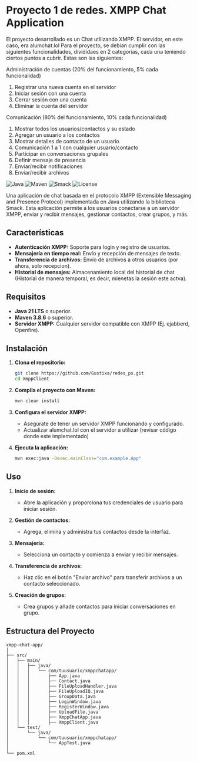 # Proyecto 1 de redes. XMPP Chat Application

El proyecto desarrollado es un Chat utilizando XMPP. El servidor, en este caso, era alumchat.lol
Para el proyecto, se debian cumplir con las siguientes funcionalidades, divididaes en 2 categorias,
cada una teniendo ciertos puntos a cubrir. Estas son las siguientes:

Administración de cuentas (20% del funcionamiento, 5% cada funcionalidad)
1) Registrar una nueva cuenta en el servidor
2) Iniciar sesión con una cuenta
3) Cerrar sesión con una cuenta
4) Eliminar la cuenta del servidor

Comunicación (80% del funcionamiento, 10% cada funcionalidad)
1) Mostrar todos los usuarios/contactos y su estado
2) Agregar un usuario a los contactos
3) Mostrar detalles de contacto de un usuario
4) Comunicación 1 a 1 con cualquier usuario/contacto
5) Participar en conversaciones grupales
6) Definir mensaje de presencia
7) Enviar/recibir notificaciones
8) Enviar/recibir archivos


![Java](https://img.shields.io/badge/Java-21-orange)
![Maven](https://img.shields.io/badge/Maven-3.8.6-blue)
![Smack](https://img.shields.io/badge/Smack-4.4.4-green)
![License](https://img.shields.io/badge/License-MIT-yellow)

Una aplicación de chat basada en el protocolo XMPP (Extensible Messaging and Presence Protocol) implementada en Java utilizando la biblioteca Smack. Esta aplicación permite a los usuarios conectarse a un servidor XMPP, enviar y recibir mensajes, gestionar contactos, crear grupos, y más.

## Características

- **Autenticación XMPP:** Soporte para login y registro de usuarios.
- **Mensajería en tiempo real:** Envío y recepción de mensajes de texto.
- **Transferencia de archivos:** Envío de archivos a otros usuarios (por ahora, solo recepcion).
- **Historial de mensajes:** Almacenamiento local del historial de chat (Historial de manera temporal, es decir, mienetas la sesión este actva).

## Requisitos

- **Java 21 LTS** o superior.
- **Maven 3.8.6** o superior.
- **Servidor XMPP:** Cualquier servidor compatible con XMPP (Ej. ejabberd, Openfire).

## Instalación

1. **Clona el repositorio:**

    ```bash
    git clone https://github.com/Gustixa/redes_ps.git
    cd XmppClient
    ```

2. **Compila el proyecto con Maven:**

    ```bash
    mvn clean install
    ```

3. **Configura el servidor XMPP:**
   - Asegúrate de tener un servidor XMPP funcionando y configurado.
   - Actualizar alumchat.lol con el servidor a utilizar (revisar código donde este implementado)

4. **Ejecuta la aplicación:**

    ```bash
    mvn exec:java -Dexec.mainClass="com.example.App"
    ```

## Uso

1. **Inicio de sesión:**
   - Abre la aplicación y proporciona tus credenciales de usuario para iniciar sesión.

2. **Gestión de contactos:**
   - Agrega, elimina y administra tus contactos desde la interfaz.

3. **Mensajería:**
   - Selecciona un contacto y comienza a enviar y recibir mensajes.

4. **Transferencia de archivos:**
   - Haz clic en el botón "Enviar archivo" para transferir archivos a un contacto seleccionado.

5. **Creación de grupos:**
   - Crea grupos y añade contactos para iniciar conversaciones en grupo.

## Estructura del Proyecto

```plaintext
xmpp-chat-app/
│
├── src/
│   ├── main/
│   │   ├── java/
│   │   │   └── com/tuusuario/xmppchatapp/
│   │   │       ├── App.java
│   │   │       ├── Contact.java
│   │   │       ├── FileUploadHandler.java
│   │   │       ├── FileUploadIQ.java
│   │   │       ├── GroupData.java
│   │   │       ├── LoginWindow.java
│   │   │       ├── RegisterWindow.java
│   │   │       ├── UploadFile.java
│   │   │       ├── XmppChatApp.java
│   │   │       ├── XmppClient.java
│   └── test/
│       └── java/
│           └── com/tuusuario/xmppchatapp/
│               └── AppTest.java
│
└── pom.xml

